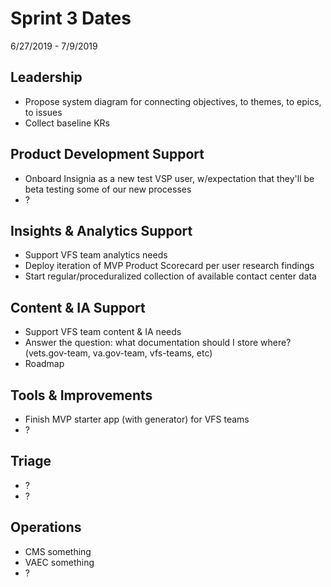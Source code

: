 # Sprint 3 Dates
6/27/2019 - 7/9/2019

## Leadership
- Propose system diagram for connecting objectives, to themes, to epics, to issues
- Collect baseline KRs

## Product Development Support
- Onboard Insignia as a new test VSP user, w/expectation that they'll be beta testing some of our new processes
- ?

## Insights & Analytics Support
- Support VFS team analytics needs
- Deploy iteration of MVP Product Scorecard per user research findings
- Start regular/proceduralized collection of available contact center data

## Content & IA Support
- Support VFS team content & IA needs
- Answer the question: what documentation should I store where? (vets.gov-team, va.gov-team, vfs-teams, etc)
- Roadmap

## Tools & Improvements
- Finish MVP starter app (with generator) for VFS teams
- ?

## Triage
- ?
- ?

## Operations
- CMS something
- VAEC something
- ?
